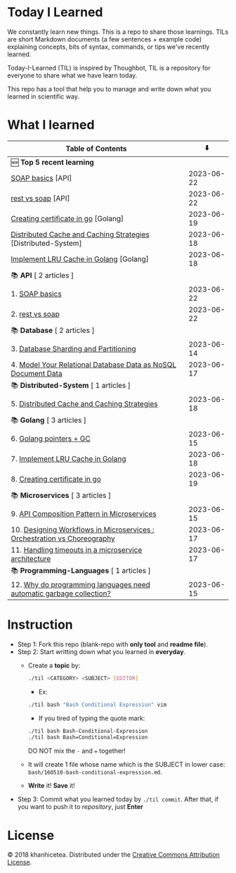 # Today I Learned

We constantly learn new things. This is a repo to share those learnings.
TILs are short Markdown documents (a few sentences + example code) explaining
concepts, bits of syntax, commands, or tips we've recently learned.

Today-I-Learned (TIL) is inspired by Thoughbot, TIL is a repository for everyone to share what we have learn today.

This repo has a tool that help you to manage and write down what you learned in scientific way.

# What I learned

| Table of Contents | ⬇️ |
| -------- | -------- |
| 🆕 **Top 5 recent learning** | |
| [SOAP basics](API/SOAP-basics.md) [API] | 2023-06-22 |
| [rest vs soap](API/rest-vs-soap.md) [API] | 2023-06-22 |
| [Creating certificate in go](Golang/Creating-certificate-in-go.md) [Golang] | 2023-06-19 |
| [Distributed Cache and Caching Strategies](Distributed-System/Distributed-Cache-and-Caching-Strategies.md) [Distributed-System] | 2023-06-18 |
| [Implement LRU Cache in Golang](Golang/Implement-LRU-Cache-in-Golang.md) [Golang] | 2023-06-18 |
| 📚 **API** [ 2 articles ] | |
| 1. [SOAP basics](API/SOAP-basics.md) | 2023-06-22 |
| 2. [rest vs soap](API/rest-vs-soap.md) | 2023-06-22 |
| 📚 **Database** [ 2 articles ] | |
| 3. [Database Sharding and Partitioning](Database/Database-Sharding-and-Partitioning.md) | 2023-06-14 |
| 4. [Model Your Relational Database Data as NoSQL Document Data](Database/Model-Your-Relational-Database-Data-as-NoSQL-Document-Data.md) | 2023-06-17 |
| 📚 **Distributed-System** [ 1 articles ] | |
| 5. [Distributed Cache and Caching Strategies](Distributed-System/Distributed-Cache-and-Caching-Strategies.md) | 2023-06-18 |
| 📚 **Golang** [ 3 articles ] | |
| 6. [Golang pointers + GC](Golang/Golang-pointers-+-GC.md) | 2023-06-15 |
| 7. [Implement LRU Cache in Golang](Golang/Implement-LRU-Cache-in-Golang.md) | 2023-06-18 |
| 8. [Creating certificate in go](Golang/Creating-certificate-in-go.md) | 2023-06-19 |
| 📚 **Microservices** [ 3 articles ] | |
| 9. [API Composition Pattern in Microservices](Microservices/API-Composition-Pattern-in-Microservices.md) | 2023-06-15 |
| 10. [Designing Workflows in Microservices : Orchestration vs Choreography](Microservices/Designing-Workflows-in-Microservices-:-Orchestration-vs-Choreography.md) | 2023-06-17 |
| 11. [Handling timeouts in a microservice architecture](Microservices/Handling-timeouts-in-a-microservice-architecture.md) | 2023-06-17 |
| 📚 **Programming-Languages** [ 1 articles ] | |
| 12. [Why do programming languages need automatic garbage collection?](Programming-Languages/Why-do-programming-languages-need-automatic-garbage-collection?.md) | 2023-06-15 |


# Instruction

- Step 1: Fork this repo (blank-repo with **only tool** and **readme file**).
- Step 2: Start writting down what you learned in **everyday**.
  + Create a **topic** by:

    ```bash
    ./til <CATEGORY> <SUBJECT> [EDITOR]
    ```

    - Ex:

    ```bash
    ./til bash "Bash Conditional Expression" vim
    ```

    - If you tired of typing the quote mark:

    ```bash
    ./til bash Bash-Conditional-Expression
    ./til bash Bash=Conditional=Expression
    ```

    DO NOT mix the `-` and `=` together!
  + It will create 1 file whose name which is the SUBJECT in lower case:  `bash/160510-bash-conditional-expression.md`.
  + **Write** it! **Save** it!
- Step 3: Commit what you learned today by `./til commit`. After that, if you want to push it to _repository_, just **Enter**

# License

© 2018 khanhicetea.
Distributed under the [Creative Commons Attribution License][license].

[license]: http://creativecommons.org/licenses/by/3.0/
